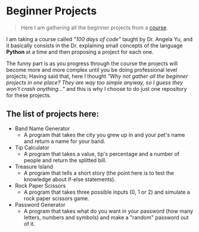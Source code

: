 # Beginner Projects

> Here I am gathering all the beginner projects from a [course](https://www.udemy.com/course/100-days-of-code/).

I am taking a course called _"100 days of code"_ taught by Dr. Angela Yu, and it basically consists in the Dr. explaining small concepts of the language **Python** at a time and then proposing a project for each one.

The funny part is as you progress through the course the projects will become more and more complex until you be doing professional level projects; Having said that, here I thought _"Why not gather all the beginner projects in one place? They are way too simple anyway, so I guess they won't crash anything..."_  and this is why I choose to do just one repository for these projects.

## The list of projects here:
- Band Name Generator
    - A program that takes the city you grew up in and your pet's name and return a name for your band.
- Tip Calculator
    - A program that takes a value, tip's percentage and a number of people and return the splitted bill.
- Treasure Island
    - A program that tells a short story (the point here is to test the knowledge about if-else statements).
- Rock Paper Scissors
    - A program that takes three possible inputs (0, 1 or 2) and simulate a rock paper scissors
    game.
- Password Generator
    - A program that takes what do you want in your password (how many letters, numbers and symbols) and make a "random" password out of it.
